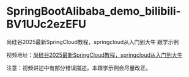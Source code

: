 # SpringBootAlibaba_demo_bilibili-BV1UJc2ezEFU
尚硅谷2025最新SpringCloud教程，springcloud从入门到大牛  跟学示例


视频地址：[尚硅谷2025最新SpringCloud教程，springcloud从入门到大牛](https://www.bilibili.com/video/BV1UJc2ezEFU)

注意：视频讲述中有部分错误描述，本跟学示例会尽量改正。